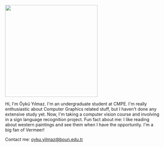 
<img src='http://i.imgur.com/2Ss1I6t.jpg' width='300' />

Hi, I'm Öykü Yılmaz. I'm an undergraduate student at CMPE. I'm really enthusiastic about Computer Graphics related stuff, but I haven't done any extensive study yet. Now, I'm taking a computer vision course and involving in a sign language recognition project. Fun fact about me: I like reading about western paintings and see them when I have the opportunity. I'm a big fan of Vermeer! 

Contact me: oyku.yilmaz@boun.edu.tr